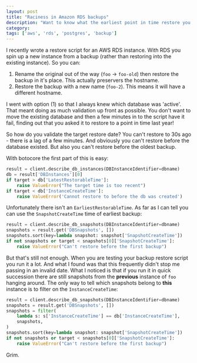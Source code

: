 ```yaml
---
layout: post
title: "Raciness in Amazon RDS backups"
description: "Want to know what the earliest point in time restore you can do is? It's not straightforward."
category:
tags: ['aws', 'rds', 'postgres', 'backup']
---
```

I recently wrote a restore script for an AWS RDS instance. With RDS you spin up a new instance from a backup (rather than restoring into the existing instance). So you can:

 1. Rename the original out of the way (`foo` -> `foo-old`) then restore the backup in it's place. This actually preservers the hostname.
 2. Restore the backup with a new name (`foo-2`). This means it will have a different hostname.

I went with option (1) so that I always knew which database was 'active'. That meant doing as much validation up front as possible. You don't want to move the existing database and then a few minutes in to the script have it fail, finding out that you asked it to restore to a point in time last year!

So how do you validate the target restore date? You can't restore to 30s ago - there is a lag of a few minutes. And obviously you can't restore before the database existed. But also you can't restore before the oldest backup.

With botocore the first part of this is easy:

```python
result = client.describe_db_instances(DBInstanceIdentifier=dbname)
db = result['DBInstances'][0]
if target > db['LatestRestorableTime']:
    raise ValueError("The target time is too recent")
if target < db['InstanceCreateTime']:
    raise ValueError('Cannot restore to before the db was created')
```

Unfortunately there isn't an `EarliestRestorableTime`. As far as I can tell you can use the `SnapshotCreateTime` time of earliest backup:

```python
result = client.describe_db_snapshots(DBInstanceIdentifier=dbname)
snapshots = result.get('DBSnapshots', [])
snapshots.sort(key=lambda snapshot: snapshot['SnapshotCreateTime'])
if not snapshots or target < snapshots[0]['SnapshotCreateTime']:
    raise ValueError("Can't restore before the first backup")
```

But that's still not enough. When you are testing your backup restore script you run it a lot. And what I found was that this frequently didn't stop me passing in an invalid date. What I noticed is that if you run it in quick succession there are still snapshots from the **previous** instance of `foo` hanging around. The only way to tell which snapshots belong to **this** instance is to filter on the `InstanceCreateTime`:

```python
result = client.describe_db_snapshots(DBInstanceIdentifier=dbname)
snapshots = result.get('DBSnapshots', [])
snapshots = filter(
    lambda s: s['InstanceCreateTime'] == db['InstanceCreateTime'],
    snapshots,
)
snapshots.sort(key=lambda snapshot: snapshot['SnapshotCreateTime'])
if not snapshots or target < snapshots[0]['SnapshotCreateTime']:
    raise ValueError("Can't restore before the first backup")
```

Grim.
